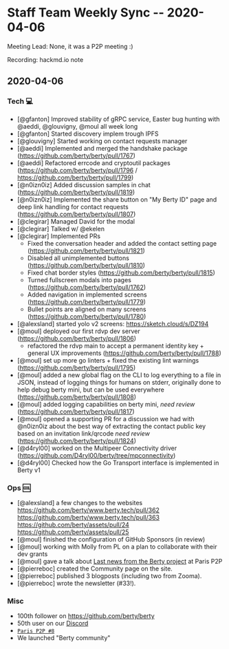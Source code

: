 # Staff Team Weekly Sync -- 2020-04-06

Meeting Lead: None, it was a P2P meeting :)

Recording: hackmd.io note

## 2020-04-06

### Tech :computer:

* [@gfanton] Improved stability of gRPC service, Easter bug hunting with @aeddi, @glouvigny, @moul all week long
* [@gfanton] Started discovery implem trough IPFS
* [@glouvigny] Started working on contact requests manager
* [@aeddi] Implemented and merged the handshake package (https://github.com/berty/berty/pull/1767)
* [@aeddi] Refactored errcode and cryptoutil packages (https://github.com/berty/berty/pull/1796 / https://github.com/berty/berty/pull/1799)
* [@n0izn0iz] Added discussion samples in chat (https://github.com/berty/berty/pull/1819)
* [@n0izn0iz] Implemented the share button on "My Berty ID" page and deep link handling for contact requests (https://github.com/berty/berty/pull/1807)
* [@clegirar] Managed David for the modal
* [@clegirar] Talked w/ @ekelen
* [@clegirar] Implemented PRs
    * Fixed the conversation header and added the contact setting page (https://github.com/berty/berty/pull/1821)
    * Disabled all unimplemented buttons (https://github.com/berty/berty/pull/1810)
    * Fixed chat border styles (https://github.com/berty/berty/pull/1815)
    * Turned fullscreen modals into pages (https://github.com/berty/berty/pull/1762)
    * Added navigation in implemented screens (https://github.com/berty/berty/pull/1779)
    * Bullet points are aligned on many screens (https://github.com/berty/berty/pull/1780)
* [@alexsland] started yolo v2 screens: https://sketch.cloud/s/DZ194
* [@moul] deployed our first rdvp dev server (https://github.com/berty/berty/pull/1806)
    * refactored the rdvp main to accept a permanent identity key + general UX improvements (https://github.com/berty/berty/pull/1788)
* [@moul] set up more go linters + fixed the existing lint warnings (https://github.com/berty/berty/pull/1795)
* [@moul] added a new global flag on the CLI to log everything to a file in JSON, instead of logging things for humans on stderr, originally done to help debug berty mini, but can be used everywhere (https://github.com/berty/berty/pull/1808)
* [@moul] added logging capabilities on berty mini, _need review_ (https://github.com/berty/berty/pull/1817)
* [@moul] opened a supporting PR for a discussion we had with @n0izn0iz about the best way of extracting the contact public key based on an invitation link/qrcode _need review_ (https://github.com/berty/berty/pull/1824)
* [@d4ryl00] worked on the Multipeer Connectivity driver (https://github.com/D4ryl00/berty/tree/mpconnectivity)
* [@d4ryl00] Checked how the Go Transport interface is implemented in Berty v1


### Ops :cool:

* [@alexsland] a few changes to the websites https://github.com/berty/www.berty.tech/pull/362 https://github.com/berty/www.berty.tech/pull/363 https://github.com/berty/assets/pull/24 https://github.com/berty/assets/pull/25
* [@moul] finished the configuration of GitHub Sponsors (in review)
* [@moul] working with Molly from PL on a plan to collaborate with their dev grants
* [@moul] gave a talk about [Last news from the Berty project](https://p2p.paris/en/talks/last-news-from-berty/) at Paris P2P
* [@pierreboc] created the Community page on the site.
* [@pierreboc] published 3 blogposts (including two from Zooma). 
* [@pierreboc] wrote the newsletter (#33!).


### Misc

* 100th follower on https://github.com/berty/berty
* 50th user on our [Discord](https://crpt.fyi/berty-discord)
* [`Paris P2P #8`](https://p2p.paris/en/event/monthly-8/)
* We launched "Berty community"
